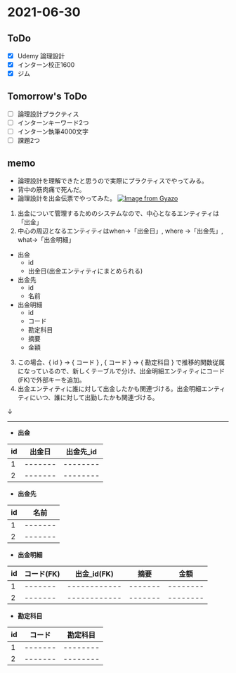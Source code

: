 # 2021-06-30

## ToDo
- [x] Udemy 論理設計
- [x] インターン校正1600
- [x] ジム
## Tomorrow's ToDo
- [ ] 論理設計プラクティス
- [ ] インターンキーワード2つ
- [ ] インターン執筆4000文字
- [ ] 課題2つ
## memo
- 論理設計を理解できたと思うので実際にプラクティスでやってみる。
- 背中の筋肉痛で死んだ。
- 論理設計を出金伝票でやってみた。
[![Image from Gyazo](https://i.gyazo.com/9c220c2d3922c215c69d7ffdb6ca3319.png)](https://gyazo.com/9c220c2d3922c215c69d7ffdb6ca3319)

1. 出金について管理するためのシステムなので、中心となるエンティティは「出金」
2. 中心の周辺となるエンティティはwhen→「出金日」, where →「出金先」, what→「出金明細」
- 出金
	- id
	- 出金日(出金エンティティにまとめられる)
- 出金先
	- id
	- 名前
- 出金明細
	- id
	- コード
	- 勘定科目
	- 摘要
	- 金額

3. この場合、{ id } → { コード } , { コード } → { 勘定科目 } で推移的関数従属になっているので、新しくテーブルで分け、出金明細エンティティにコード(FK)で外部キーを追加。
4. 出金エンティティに誰に対して出金したかも関連づける。出金明細エンティティにいつ、誰に対して出勤したかも関連づける。

↓

---
- **出金**

id | 出金日 | 出金先_id 
-- | ------- |  --------
1 | ------- |  --------
2 | ------- |  -------- 

- **出金先**

id | 名前
-- | ------- 
1 | ------- |  --------
2 | ------- |  --------  

- **出金明細**

id | コード(FK) | 出金_id(FK) | 摘要 | 金額 
-- | ---- |  --------- | ---- | ---
1  | ------- |  ------------ | ------- |  --------   
2 | ------- |  ------------ | ------- |  -------- 

- **勘定科目**

id | コード | 勘定科目
-- | ------- |  --------
1 | ------- |  --------  
2 | ------- |  -------- 





